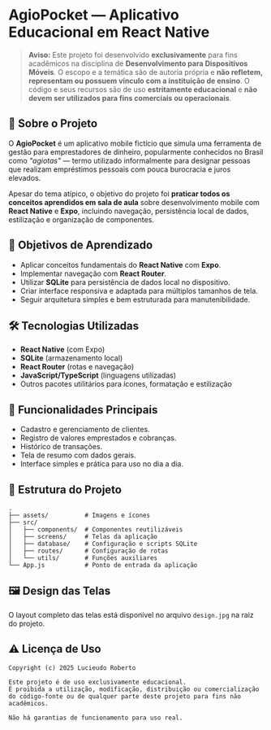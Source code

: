 
# AgioPocket — Aplicativo Educacional em React Native

> **Aviso:** Este projeto foi desenvolvido **exclusivamente** para fins acadêmicos na disciplina de **Desenvolvimento para Dispositivos Móveis**.
> O escopo e a temática são de autoria própria e **não refletem, representam ou possuem vínculo com a instituição de ensino**.
> O código e seus recursos são de uso **estritamente educacional** e **não devem ser utilizados para fins comerciais ou operacionais**.

## 📌 Sobre o Projeto

O **AgioPocket** é um aplicativo mobile fictício que simula uma ferramenta de gestão para emprestadores de dinheiro, popularmente conhecidos no Brasil como *"agiotas"* — termo utilizado informalmente para designar pessoas que realizam empréstimos pessoais com pouca burocracia e juros elevados.

Apesar do tema atípico, o objetivo do projeto foi **praticar todos os conceitos aprendidos em sala de aula** sobre desenvolvimento mobile com **React Native** e **Expo**, incluindo navegação, persistência local de dados, estilização e organização de componentes.

## 🎯 Objetivos de Aprendizado

* Aplicar conceitos fundamentais do **React Native** com **Expo**.
* Implementar navegação com **React Router**.
* Utilizar **SQLite** para persistência de dados local no dispositivo.
* Criar interface responsiva e adaptada para múltiplos tamanhos de tela.
* Seguir arquitetura simples e bem estruturada para manutenibilidade.

## 🛠 Tecnologias Utilizadas

* **React Native** (com Expo)
* **SQLite** (armazenamento local)
* **React Router** (rotas e navegação)
* **JavaScript/TypeScript** (linguagens utilizadas)
* Outros pacotes utilitários para ícones, formatação e estilização

## 📱 Funcionalidades Principais

* Cadastro e gerenciamento de clientes.
* Registro de valores emprestados e cobranças.
* Histórico de transações.
* Tela de resumo com dados gerais.
* Interface simples e prática para uso no dia a dia.

## 📂 Estrutura do Projeto

```
.
├── assets/          # Imagens e ícones
├── src/
│   ├── components/  # Componentes reutilizáveis
│   ├── screens/     # Telas da aplicação
│   ├── database/    # Configuração e scripts SQLite
│   ├── routes/      # Configuração de rotas
│   └── utils/       # Funções auxiliares
└── App.js           # Ponto de entrada da aplicação
```

## 🖼 Design das Telas

O layout completo das telas está disponível no arquivo `design.jpg` na raiz do projeto.

## ⚠ Licença de Uso

```
Copyright (c) 2025 Lucieudo Roberto

Este projeto é de uso exclusivamente educacional.
É proibida a utilização, modificação, distribuição ou comercialização
do código-fonte ou de qualquer parte deste projeto para fins não acadêmicos.

Não há garantias de funcionamento para uso real.
```
